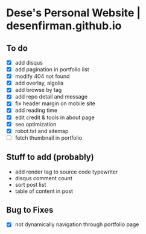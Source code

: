 # Dese's Personal Website | desenfirman.github.io


## To do
- [x] add disqus
- [x] add pagination in portfolio list
- [x] modify 404 not found
- [x] add overlay, algolia
- [x] add browse by tag
- [x] add repo detail and message
- [x] fix header margin on mobile site
- [x] add reading time
- [x] edit credit & tools in about page
- [x] seo optimization
- [x] robot.txt and sitemap
- [ ] fetch thumbnail in portfolio

## Stuff to add (probably)
- add render tag to source code typewriter
- disqus comment count
- sort post list
- table of content in post

## Bug to Fixes
- [x] not dynamically navigation through portfolio page